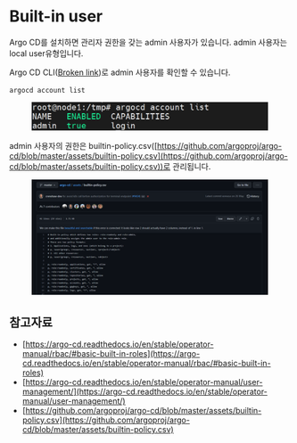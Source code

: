 # Built-in user

Argo CD를 설치하면 관리자 권한을 갖는 admin 사용자가 있습니다. admin 사용자는 local user유형입니다.



Argo CD CLI([Broken link](broken-reference "mention"))로 admin 사용자를 확인할 수 있습니다.&#x20;

```shell
argocd account list
```

<figure><img src="../.gitbook/assets/image (120).png" alt=""><figcaption></figcaption></figure>



admin 사용자의 권한은 builtin-policy.csv([https://github.com/argoproj/argo-cd/blob/master/assets/builtin-policy.csv](https://github.com/argoproj/argo-cd/blob/master/assets/builtin-policy.csv))로 관리됩니다.

<figure><img src="../.gitbook/assets/image (143).png" alt=""><figcaption></figcaption></figure>

## 참고자료

* [https://argo-cd.readthedocs.io/en/stable/operator-manual/rbac/#basic-built-in-roles](https://argo-cd.readthedocs.io/en/stable/operator-manual/rbac/#basic-built-in-roles)
* [https://argo-cd.readthedocs.io/en/stable/operator-manual/user-management/](https://argo-cd.readthedocs.io/en/stable/operator-manual/user-management/)
* [https://github.com/argoproj/argo-cd/blob/master/assets/builtin-policy.csv](https://github.com/argoproj/argo-cd/blob/master/assets/builtin-policy.csv)
